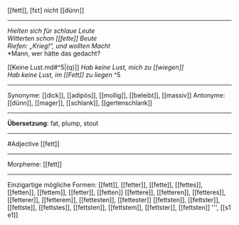 [[fett]], [fɛt]
nicht [[dünn]]

---
*Hielten sich für schlaue Leute*  
*Witterten schon [[fette]] Beute*  
*Riefen: „Krieg!“, und wollten Macht*  
*Mann, wer hätte das gedacht?

[[Keine Lust.md#^5|(q)]] *Hab keine Lust, mich zu [[wiegen]]*  
*Hab keine Lust, im [[Fett]] zu liegen* ^5

---
Synonyme: [[dick]], [[adipös]], [[mollig]], [[beleibt]], [[massiv]]
Antonyme: [[dünn]], [[mager]], [[schlank]], [[gertenschlank]]

---
**Übersetzung**:
fat, plump, stout

---
#Adjective [[fett]]

---
Morpheme:
[[fett]]

---


Einzigartige mögliche Formen: 
[[fett]], [[fetter]], [[fette]], [[fettes]], [[fetten]], [[fettem]], [[fetter]], [[fetten]]
[[fettere]], [[fetteren]], [[fetteres]], [[fetterer]], [[fetterem]], [[fettesten]], [[fettester]]
[[fettsten]], [[fettster]], [[fettste]], [[fettstes]], [[fettsten]], [[fettstem]], [[fettster]], [[fettsten]]
''', [[s1 e1]]